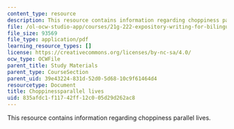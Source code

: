 ```yaml
---
content_type: resource
description: This resource contains information regarding choppiness parallel lives.
file: /ol-ocw-studio-app/courses/21g-222-expository-writing-for-bilingual-students-fall-2002/835afdc1f11742ff12c005d29d262ac8_MIT21G_222F02_choppinesspa.pdf
file_size: 93569
file_type: application/pdf
learning_resource_types: []
license: https://creativecommons.org/licenses/by-nc-sa/4.0/
ocw_type: OCWFile
parent_title: Study Materials
parent_type: CourseSection
parent_uid: 39e43224-831d-52d0-5d68-10c9f61464d4
resourcetype: Document
title: Choppinessparallel lives
uid: 835afdc1-f117-42ff-12c0-05d29d262ac8
---
```

This resource contains information regarding choppiness parallel lives.